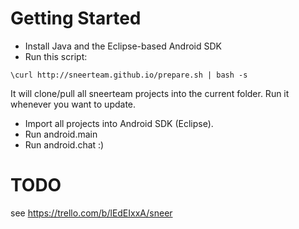 Getting Started
====

- Install Java and the Eclipse-based Android SDK
- Run this script:

``` 
\curl http://sneerteam.github.io/prepare.sh | bash -s
```

It will clone/pull all sneerteam projects into the current folder. Run it whenever you want to update.
- Import all projects into Android SDK (Eclipse).
- Run android.main
- Run android.chat :)

TODO
====

see https://trello.com/b/lEdEIxxA/sneer
